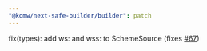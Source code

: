 ```yaml
---
"@komw/next-safe-builder/builder": patch
---
```


fix(types): add ws: and wss: to SchemeSource (fixes [#67](https://github.com/komw/next-safe-middleware/issues/67))
